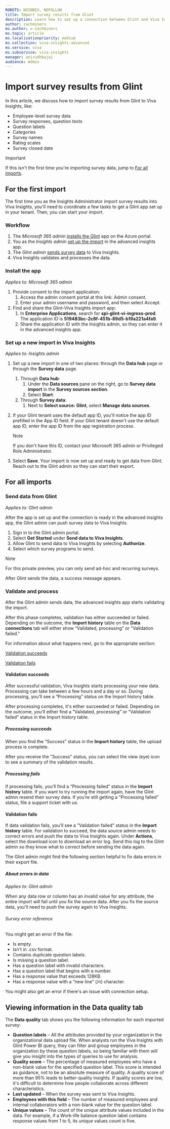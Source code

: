 ```yaml
---
ROBOTS: NOINDEX, NOFOLLOW
title: Import survey results from Glint
description: Learn how to set up a connection between Glint and Viva Insights and import your data to the advanced insights app
author: zachminers
ms.author: v-zachminers
ms.topic: article
ms.localizationpriority: medium
ms.collection: viva-insights-advanced
ms.service: viva 
ms.subservice: viva-insights
manager: anirudhbajaj
audience: Admin
---
```


# Import survey results from Glint

In this article, we discuss how to import survey results from Glint to Viva Insights, like:

* Employee-level survey data
* Survey responses, question texts
* Question labels
* Categories
* Survey names
* Rating scales
* Survey closed date

>[!Important]
>If this isn't the first time you're importing survey data, jump to [For all imports](#for-all-imports).

## For the first import

The first time you as the Insights Administrator import survey results into Viva Insights, you'll need to coordinate a few tasks to get a Glint app set up in your tenant. Then, you can start your import.

### Workflow

1.	The *Microsoft 365 admin* [installs the Glint](#install-the-app) app on the Azure portal.
2.	You as the *Insights admin* [set up the import](#set-up-a-new-import-in-viva-insights) in the advanced insights app.
3.	The *Glint admin* [sends survey data](#send-data-from-glint) to Viva Insights.
4. Viva Insights validates and processes the data.

### Install the app

*Applies to: Microsoft 365 admin*

1.	Provide consent to the import application:
    1. Access the admin consent portal at this link: Admin consent.
    1. Enter your admin username and password, and then select Accept.
2.	Find and share the Glint-Viva Insights import app:
    1. In **Enterprise Applications**, search for **spi-glint-vi-ingress-prod**. The application ID is **519483bc-2c8f-451b-89d5-b19a221a4fa9**.
    1. Share the application ID with the Insights admin, so they can enter it in the advanced insights app.

### Set up a new import in Viva Insights

*Applies to: Insights admin*

1.	Set up a new import in one of two places: through the **Data hub** page or through the **Survey data** page.
    1. Through **Data hub**:
        1. Under the **Data sources** pane on the right, go to **Survey data import** in the **Survey sources section**.
        1. Select **Start**.
    1. Through **Survey data**:
        1. Next to **Select source: Glint**, select **Manage data sources**.
2.	If your Glint tenant uses the default app ID, you'll notice the app ID prefilled in the App ID field. If your Glint tenant doesn't use the default app ID, enter the app ID from the app registration process.

    >[!Note]
    >If you don't have this ID, contact your Microsoft 365 admin or Privileged Role Administrator.
3.	Select **Save**. Your import is now set up and ready to get data from Glint. Reach out to the Glint admin so they can start their export.

## For all imports

### Send data from Glint

*Applies to: Glint admin*

After the app is set up and the connection is ready in the advanced insights app, the Glint admin can push survey data to Viva Insights.

1.	Sign in to the Glint admin portal. 
2.	Select **Get Started** under **Send data to Viva Insights**. 
3.	Allow Glint to send data to Viva Insights by selecting **Authorize**. 
4.	Select which survey programs to send. 

>[!Note]
>For this private preview, you can only send ad-hoc and recurring surveys.  

After Glint sends the data, a success message appears. 

### Validate and process

After the Glint admin sends data, the advanced insights app starts validating the import.

After this phase completes, validation has either succeeded or failed. Depending on the outcome, the **Import history** table on the **Data connections** tab will either show “Validated, processing” or "Validation failed."

For information about what happens next, go to the appropriate section:

[Validation succeeds](#validation-succeeds)

[Validation fails](#validation-fails)

#### Validation succeeds

After successful validation, Viva Insights starts processing your new data. Processing can take between a few hours and a day or so. During processing, you’ll see a “Processing” status on the Import history table.

After processing completes, it's either succeeded or failed. Depending on the outcome, you’ll either find a “Validated, processing” or “Validation failed” status in the Import history table.

##### Processing succeeds

When you find the “Success” status in the **Import history** table, the upload process is complete.

After you receive the "Success" status, you can select the view (eye) icon to see a summary of the validation results.

##### Processing fails

If processing fails, you’ll find a “Processing failed” status in the **Import history** table. If you want to try running the import again, have the Glint admin resend their survey data. If you’re still getting a “Processing failed” status, file a support ticket with us.

#### Validation fails

If data validation fails, you'll see a "Validation failed" status in the **Import history** table. For validation to succeed, the data source admin needs to correct errors and push the data to Viva Insights again. Under **Actions**, select the download icon to download an error log. Send this log to the Glint admin so they know what to correct before sending the data again.

The Glint admin might find the following section helpful to fix data errors in their export file.

##### About errors in data

*Applies to: Glint admin*

When any data row or column has an invalid value for any attribute, the entire import will fail until you fix the source data. After you fix the source data, you'll need to push the survey again to Viva Insights.

###### Survey error reference

You might get an error if the file:

* Is empty.
* Isn't in .csv format.
* Contains duplicate question labels.
* Is missing a question label.
* Has a question label with invalid characters.
* Has a question label that begins with a number.
* Has a response value that exceeds 128KB.
* Has a response value with a “new line” (/n) character.

You might also get an error if there's an issue with connection setup.

## Viewing information in the Data quality tab

The **Data quality** tab shows you the following information for each imported survey:

* **Question labels** – All the attributes provided by your organization in the organizational data upload file. When analysts run the Viva Insights with Glint Power BI query, they can filter and group employees in the organization by these question labels, so being familiar with them will give you insight into the types of queries to use for analysis.
* **Quality score** – The percentage of measured employees who have a non-blank value for the specified question label. This score is intended as guidance, not to be an absolute measure of quality. A quality score of more than 95% leads to better-quality insights. If quality scores are low, it's difficult to determine how people collaborate across different characteristics. 
* **Last updated** – When the survey was sent to Viva Insights.
* **Employees with this field** – The number of measured employees and internal collaborators with a non-blank value for the question label.
* **Unique values** – The count of the unique attribute values included in the data. For example, if a Work-life balance question label contains response values from 1 to 5, its unique values count is five.
